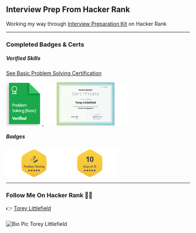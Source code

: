 ## Interview Prep From Hacker Rank
Working my way through [Interview Preparation Kit](https://www.hackerrank.com/interview/interview-preparation-kit) on Hacker Rank

---

### Completed Badges & Certs

##### Verified Skills

[See Basic Problem Solving Certification](https://www.hackerrank.com/certificates/167138db4708)

<a href="https://www.hackerrank.com/certificates/167138db4708" rel="nofollow">
<img height=120p src="https://raw.githubusercontent.com/toreylittlefield/HackerRank/d2053a232970d555dccc798c31b5c2a16c553bfd/Badges%20and%20Images/Basic%20Problem%20Solving%20Hacker%20Rank%20.png" style="transform: translateY(0.1em); background: white;">

<img height=120 src="https://raw.githubusercontent.com/toreylittlefield/HackerRank/master/Badges%20and%20Images/problem_solving_basic_skill.png" style="transform: translateY(0.1em); background: white;">
</a>

##### Badges

<div style="pointer-events:none; display:flex; flex-wrap:row;">
<img  height=80 src="https://raw.githubusercontent.com/toreylittlefield/HackerRank/master/Badges%20and%20Images/problem_solving_5_star.png" alt="Problem Solving Badge 5 Star" style="transform: translateY(0.1em); background: white; height: 80px; pointer-events:none;">

<img height=80 src="https://raw.githubusercontent.com/toreylittlefield/HackerRank/master/Badges%20and%20Images/10_days_of_javascript_5_star.png" alt="10 Days Of JavaScript" style="transform: translateY(0.1em); background: white; pointer-events:none;">
</div>



---

### Follow Me On Hacker Rank 👨‍💻
<div>
    <div style="margin-bottom: 20px">
        👉
        <a style="margin-right: 10px;" href="https://www.hackerrank.    com/toreylittlefield" rel="nofollow">
            Torey Littlefield
        </a>
        </br>
    </div>
<p></p>
<img height=40  src="https://avatars.githubusercontent.com/u/52614742?v=4" alt="Bio Pic Torey Littlefield" style="transform: translateY(0.1e; background: white; pointer-events:none; margin-top: 10px" >
</div>




